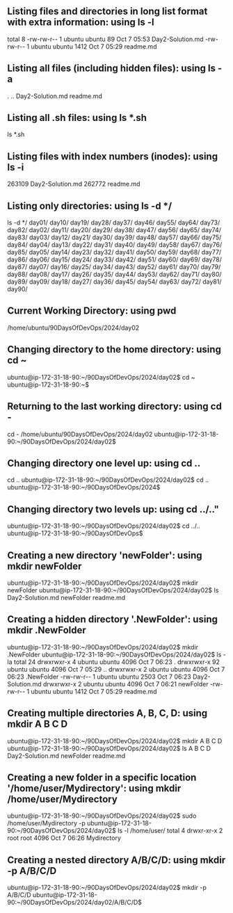 ## Listing files and directories in long list format with extra information: using ls -l
total 8
-rw-rw-r-- 1 ubuntu ubuntu   89 Oct  7 05:53 Day2-Solution.md
-rw-rw-r-- 1 ubuntu ubuntu 1412 Oct  7 05:29 readme.md
## Listing all files (including hidden files): using ls -a
.
..
Day2-Solution.md
readme.md

## Listing all .sh files: using ls *.sh
ls *.sh

## Listing files with index numbers (inodes): using ls -i
263109 Day2-Solution.md
262772 readme.md

## Listing only directories: using ls -d */
ls -d */
day01/  day10/  day19/  day28/  day37/  day46/  day55/  day64/  day73/  day82/
day02/  day11/  day20/  day29/  day38/  day47/  day56/  day65/  day74/  day83/
day03/  day12/  day21/  day30/  day39/  day48/  day57/  day66/  day75/  day84/
day04/  day13/  day22/  day31/  day40/  day49/  day58/  day67/  day76/  day85/
day05/  day14/  day23/  day32/  day41/  day50/  day59/  day68/  day77/  day86/
day06/  day15/  day24/  day33/  day42/  day51/  day60/  day69/  day78/  day87/
day07/  day16/  day25/  day34/  day43/  day52/  day61/  day70/  day79/  day88/
day08/  day17/  day26/  day35/  day44/  day53/  day62/  day71/  day80/  day89/
day09/  day18/  day27/  day36/  day45/  day54/  day63/  day72/  day81/  day90/

## Current Working Directory: using pwd
/home/ubuntu/90DaysOfDevOps/2024/day02

## Changing directory to the home directory: using cd ~
ubuntu@ip-172-31-18-90:~/90DaysOfDevOps/2024/day02$ cd ~
ubuntu@ip-172-31-18-90:~$

## Returning to the last working directory: using cd -
cd -
/home/ubuntu/90DaysOfDevOps/2024/day02
ubuntu@ip-172-31-18-90:~/90DaysOfDevOps/2024/day02$

## Changing directory one level up: using cd ..
cd ..
ubuntu@ip-172-31-18-90:~/90DaysOfDevOps/2024/day02$ cd ..
ubuntu@ip-172-31-18-90:~/90DaysOfDevOps/2024$

## Changing directory two levels up: using cd ../.."
ubuntu@ip-172-31-18-90:~/90DaysOfDevOps/2024/day02$ cd ../..
ubuntu@ip-172-31-18-90:~/90DaysOfDevOps$

## Creating a new directory 'newFolder': using mkdir newFolder
ubuntu@ip-172-31-18-90:~/90DaysOfDevOps/2024/day02$ mkdir newFolder
ubuntu@ip-172-31-18-90:~/90DaysOfDevOps/2024/day02$ ls
Day2-Solution.md  newFolder  readme.md


## Creating a hidden directory '.NewFolder': using mkdir .NewFolder
ubuntu@ip-172-31-18-90:~/90DaysOfDevOps/2024/day02$ mkdir .NewFolder
ubuntu@ip-172-31-18-90:~/90DaysOfDevOps/2024/day02$ ls -la
total 24
drwxrwxr-x  4 ubuntu ubuntu 4096 Oct  7 06:23 .
drwxrwxr-x 92 ubuntu ubuntu 4096 Oct  7 05:29 ..
drwxrwxr-x  2 ubuntu ubuntu 4096 Oct  7 06:23 .NewFolder
-rw-rw-r--  1 ubuntu ubuntu 2503 Oct  7 06:23 Day2-Solution.md
drwxrwxr-x  2 ubuntu ubuntu 4096 Oct  7 06:21 newFolder
-rw-rw-r--  1 ubuntu ubuntu 1412 Oct  7 05:29 readme.md


## Creating multiple directories A, B, C, D: using mkdir A B C D
ubuntu@ip-172-31-18-90:~/90DaysOfDevOps/2024/day02$ mkdir A B C D
ubuntu@ip-172-31-18-90:~/90DaysOfDevOps/2024/day02$ ls
A  B  C  D  Day2-Solution.md  newFolder  readme.md


## Creating a new folder in a specific location '/home/user/Mydirectory': using mkdir /home/user/Mydirectory
ubuntu@ip-172-31-18-90:~/90DaysOfDevOps/2024/day02$ sudo /home/user/Mydirectory -p
ubuntu@ip-172-31-18-90:~/90DaysOfDevOps/2024/day02$ ls -l /home/user/
total 4
drwxr-xr-x 2 root root 4096 Oct  7 06:26 Mydirectory


## Creating a nested directory A/B/C/D: using mkdir -p A/B/C/D
ubuntu@ip-172-31-18-90:~/90DaysOfDevOps/2024/day02$ mkdir -p A/B/C/D
ubuntu@ip-172-31-18-90:~/90DaysOfDevOps/2024/day02/A/B/C/D$

